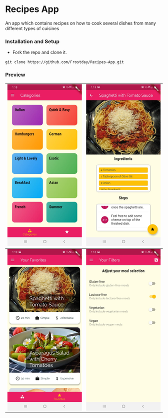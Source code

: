 # Recipes App
An app which contains recipes on how to cook several dishes from many different types of cuisines

### Installation and Setup

* Fork the repo and clone it.
```
git clone https://github.com/Frostday/Recipes-App.git
```

### Preview

| ![](assets/images/1.jpeg) | ![](assets/images/2.jpeg) |
|:--------------------------|:--------------------------|
| ![](assets/images/4.jpeg) | ![](assets/images/5.jpeg) |